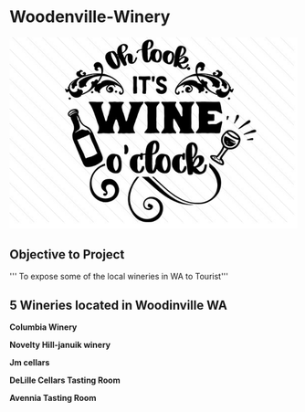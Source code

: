 # Woodenville-Winery

![Winery](Oh-look-its-wine-o-clock-1.jpg)

## Objective to Project

''' To expose some of the local wineries in WA to Tourist'''


## 5 Wineries located in Woodinville WA

**Columbia Winery**

**Novelty Hill-januik winery**

**Jm cellars**

**DeLille Cellars Tasting Room**

**Avennia Tasting Room**


